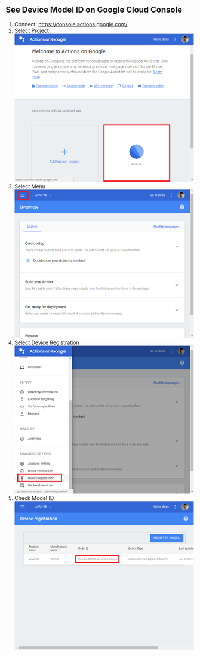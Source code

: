 See Device Model ID on Google Cloud Console
---

1. Connect: https://console.actions.google.com/
2. Select Project  
![](/assets/project_model_id_1.png)  
3. Select Menu
![](/assets/project_model_id_2.png)  
4. Select Device Registration
![](/assets/project_model_id_3.png)  
5. Check Model ID
![](/assets/project_model_id_4.png)  